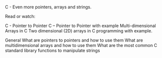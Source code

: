 C - Even more pointers, arrays and strings.

Read or watch:

C - Pointer to Pointer
C – Pointer to Pointer with example
Multi-dimensional Arrays in C
Two dimensional (2D) arrays in C programming with example.

General
What are pointers to pointers and how to use them
What are multidimensional arrays and how to use them
What are the most common C standard library functions to manipulate strings
